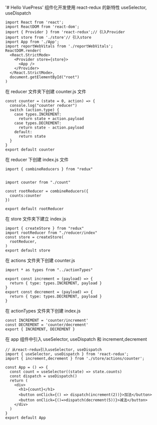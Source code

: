 '# Hello VuePress'
组件化开发使用 react-redux 的新特性 useSelector, useDispatch

```
import React from 'react';
import ReactDOM from 'react-dom';
import { Provider } from 'react-redux';// 引入Provider
import store from './store'// 引入store
import App from './App';
import reportWebVitals from './reportWebVitals';
ReactDOM.render(
  <React.StrictMode>
    <Provider store={store}>
      <App />
    </Provider>
  </React.StrictMode>,
  document.getElementById("root")
)
```

在 reducer 文件夹下创建 counter.js 文件

```
const counter = (state = 0, action) => {
  console.log("counter reducer")
  switch (action.type) {
    case types.INCREMENT:
      return state + action.payload
    case types.DECREMENT:
      return state - action.payload
    default:
      return state
  }
}
export default counter
```

在 reducer 下创建 index.js 文件

```
import { combineReducers } from "redux"


import counter from "./count"

const rootReducer = combineReducers({
  counts:counter
})

export default rootReducer
```

在 store 文件夹下建立 index.js

```
import { createStore } from "redux"
import rootReducer from "./reducer/index"
const store = createStore(
  rootReducer,
)
export default store
```

在 actions 文件夹下创建 counter.js

```
import * as types from "../actionTypes"

export const increment = (payload) => {
  return { type: types.INCREMENT, payload }
}
export const decrement = (payload) => {
  return { type: types.DECREMENT, payload }
}
```

在 actionTypes 文件夹下创建 index.js

```
const INCREMENT = 'counter/increment'
const DECREMENT = 'counter/decrement'
export { INCREMENT, DECREMENT }
```

在 app 组件中引入 useSelector, useDispatch 和 increment,decrement

```
// 从react-redux引入useSelector, useDispatch
import { useSelector, useDispatch } from 'react-redux';
import { increment,decrement } from './store/actions/counter';

const App = () => {
  const count = useSelector((state) => state.counts)
  const dispatch = useDispatch()
  return (
    <div>
      <h1>{count}</h1>
      <button onClick={() => dispatch(increment(2))}>加法</button>
      <button onClick={()=>dispatch(decrement(5))}>减法</button>
    </div>
  )
}
export default App
```
